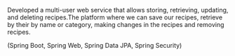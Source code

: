Developed a multi-user web service that allows storing, retrieving, updating, and deleting recipes.The platform where we can save our recipes, retrieve by their by name or category, making changes in the recipes and removing recipes.

(Spring Boot, Spring Web, Spring Data JPA, Spring Security)
